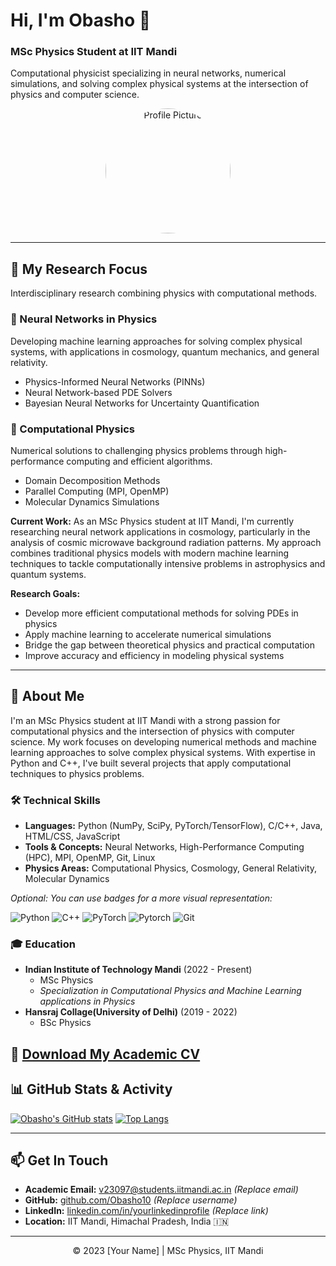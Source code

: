 # Hi, I'm Obasho 👋

### MSc Physics Student at IIT Mandi

Computational physicist specializing in neural networks, numerical simulations, and solving complex physical systems at the intersection of physics and computer science.

<p align="center">
  <img src="https://avatars.githubusercontent.com/u/Obasho10?v=4" alt="Profile Picture" width="200" height="200" style="border-radius:50%;"> 
</p>

---

## 🔭 My Research Focus

Interdisciplinary research combining physics with computational methods.

### 🧠 Neural Networks in Physics
Developing machine learning approaches for solving complex physical systems, with applications in cosmology, quantum mechanics, and general relativity.
*   Physics-Informed Neural Networks (PINNs)
*   Neural Network-based PDE Solvers
*   Bayesian Neural Networks for Uncertainty Quantification

### 🔬 Computational Physics
Numerical solutions to challenging physics problems through high-performance computing and efficient algorithms.
*   Domain Decomposition Methods
*   Parallel Computing (MPI, OpenMP)
*   Molecular Dynamics Simulations

**Current Work:** As an MSc Physics student at IIT Mandi, I'm currently researching neural network applications in cosmology, particularly in the analysis of cosmic microwave background radiation patterns. My approach combines traditional physics models with modern machine learning techniques to tackle computationally intensive problems in astrophysics and quantum systems.

**Research Goals:**
*   Develop more efficient computational methods for solving PDEs in physics
*   Apply machine learning to accelerate numerical simulations
*   Bridge the gap between theoretical physics and practical computation
*   Improve accuracy and efficiency in modeling physical systems

---

## 🌱 About Me

I'm an MSc Physics student at IIT Mandi with a strong passion for computational physics and the intersection of physics with computer science. My work focuses on developing numerical methods and machine learning approaches to solve complex physical systems. With expertise in Python and C++, I've built several projects that apply computational techniques to physics problems.

### 🛠️ Technical Skills

*   **Languages:** Python (NumPy, SciPy, PyTorch/TensorFlow), C/C++, Java, HTML/CSS, JavaScript
*   **Tools & Concepts:** Neural Networks, High-Performance Computing (HPC), MPI, OpenMP, Git, Linux
*   **Physics Areas:** Computational Physics, Cosmology, General Relativity, Molecular Dynamics

*Optional: You can use badges for a more visual representation:*
<p>
  <img src="https://img.shields.io/badge/Python-3776AB?style=for-the-badge&logo=python&logoColor=white" alt="Python"/>
  <img src="https://img.shields.io/badge/C%2B%2B-00599C?style=for-the-badge&logo=c%2B%2B&logoColor=white" alt="C++"/>
  <img src="https://img.shields.io/badge/PyTorch-EE4C2C?style=for-the-badge&logo=pytorch&logoColor=white" alt="PyTorch"/>
  <img src="https://img.shields.io/badge/TensorFlow-FF6F00?style=for-the-badge&logo=Pytorch&logoColor=white" alt="Pytorch"/>
  <img src="https://img.shields.io/badge/Git-F05032?style=for-the-badge&logo=git&logoColor=white" alt="Git"/>
  <!-- Add more badges from shields.io as needed -->
</p>

### 🎓 Education

*   **Indian Institute of Technology Mandi** (2022 - Present)
    *   MSc Physics
    *   *Specialization in Computational Physics and Machine Learning applications in Physics*
*   **Hansraj Collage(University of Delhi)** (2019 - 2022)
    *   BSc Physics

📄 **[Download My Academic CV](link-to-your-cv.pdf)**
---

## 📊 GitHub Stats & Activity


[![Obasho's GitHub stats](https://github-readme-stats.vercel.app/api?username=Obasho10&show_icons=true&theme=radical)](https://github.com/anuraghazra/github-readme-stats)
[![Top Langs](https://github-readme-stats.vercel.app/api/top-langs/?username=Obasho10&layout=compact&theme=radical)](https://github.com/anuraghazra/github-readme-stats)

---


## 📫 Get In Touch

*   **Academic Email:** [v23097@students.iitmandi.ac.in](mailto:your.email@students.iitmandi.ac.in) *(Replace email)*
*   **GitHub:** [github.com/Obasho10](https://github.com/yourusername) *(Replace username)*
*   **LinkedIn:** [linkedin.com/in/yourlinkedinprofile](https://linkedin.com/in/yourlinkedinprofile) *(Replace link)*
*   **Location:** IIT Mandi, Himachal Pradesh, India 🇮🇳

<!-- Optional: Add links to Google Scholar, ResearchGate etc. -->
<!-- <a href="link-to-google-scholar"><img src="https://img.shields.io/badge/Google_Scholar-4285F4?style=for-the-badge&logo=google-scholar&logoColor=white"></a> -->
<!-- <a href="link-to-researchgate"><img src="https://img.shields.io/badge/ResearchGate-00CCBB?style=for-the-badge&logo=researchgate&logoColor=white"></a> -->

---
<p align="center">
  © 2023 [Your Name] | MSc Physics, IIT Mandi
</p>
